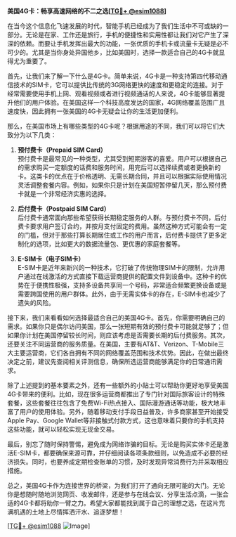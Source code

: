 **美国4G卡：畅享高速网络的不二之选[[TG💪+ @esim1088](https://t.me/s/esim1088)]**

在当今这个信息化飞速发展的时代，智能手机已经成为了我们生活中不可或缺的一部分。无论是在家、工作还是旅行，手机的便捷性和实用性都让我们对它产生了深深的依赖。而要让手机发挥出最大的功能，一张优质的手机卡或流量卡无疑是必不可少的。尤其是当你身处异国他乡，比如美国时，选择一款适合自己的4G卡就显得尤为重要了。

首先，让我们来了解一下什么是4G卡。简单来说，4G卡是一种支持第四代移动通信技术的SIM卡，它可以提供比传统的3G网络更快的速度和更稳定的连接。对于经常需要使用手机上网、观看视频或者进行视频通话的人来说，4G卡能够显著提升他们的用户体验。在美国这样一个科技高度发达的国家，4G网络覆盖范围广且速度快，因此拥有一张美国的4G卡无疑会让你的生活更加便利。

那么，在美国市场上有哪些类型的4G卡呢？根据用途的不同，我们可以将它们大致分为以下几类：

1. **预付费卡（Prepaid SIM Card）**  
   预付费卡是最常见的一种类型，尤其受到短期游客的喜爱。用户可以根据自己的需求购买一定额度的话费和服务时间，用完后可以选择续费或者更换新的卡。这类卡的优点在于价格透明、无需长期合同，并且可以根据实际使用情况灵活调整套餐内容。例如，如果你只是计划在美国短暂停留几天，那么预付费卡就是一个非常经济实惠的选择。

2. **后付费卡（Postpaid SIM Card）**  
   后付费卡通常面向那些希望获得长期稳定服务的人群。与预付费卡不同，后付费卡要求用户签订合约，并按月支付固定的费用。虽然这种方式可能会有一定的门槛，但对于那些打算长期居住或工作的用户而言，后付费卡提供了更多定制化的选项，比如更大的数据流量包、更优惠的家庭套餐等。

3. **E-SIM卡（电子SIM卡）**  
   E-SIM卡是近年来新兴的一种技术，它打破了传统物理SIM卡的限制，允许用户通过在线激活的方式直接下载运营商提供的配置文件到设备中。这种卡的优势在于便携性极强，支持多设备共享同一个号码，非常适合频繁更换设备或是需要跨国使用的用户群体。此外，由于无需实体卡的存在，E-SIM卡也减少了遗失的风险。

接下来，我们来看看如何选择最适合自己的美国4G卡。首先，你需要明确自己的需求。如果你只是偶尔访问美国，那么一张短期有效的预付费卡可能就足够了；但如果你计划在美国停留较长时间，则应该考虑是否需要长期的后付费服务。其次，还要关注不同运营商的服务质量。在美国，主要有AT&T、Verizon、T-Mobile三大主要运营商，它们各自拥有不同的网络覆盖范围和技术优势。因此，在做出最终决定之前，建议先查阅相关评测信息，确保所选运营商能够满足你的日常通讯需求。

除了上述提到的基本要素之外，还有一些额外的小贴士可以帮助你更好地享受美国4G卡带来的便利。比如，现在很多运营商都推出了专门针对国际旅客设计的特殊套餐，这些套餐往往包含了免费Wi-Fi热点接入、国际漫游通话等功能，极大地丰富了用户的使用体验。另外，随着移动支付手段日益普及，许多商家甚至开始接受Apple Pay、Google Wallet等非接触式付款方式，这也意味着只要你的手机支持这些功能，就可以轻松实现无现金交易。

最后，别忘了随时保持警惕，避免成为网络诈骗的目标。无论是购买实体卡还是激活E-SIM卡，都要确保来源可靠，并仔细阅读各项条款细则，以免造成不必要的经济损失。同时，也要养成定期检查账单的习惯，及时发现异常消费行为并采取相应措施。

总之，美国4G卡作为连接世界的桥梁，为我们打开了通向无限可能的大门。无论你是想随时随地浏览网页、收发邮件，还是参与在线会议、分享生活点滴，一张合适的4G卡都将助你一臂之力。希望大家都能找到属于自己的理想之选，在这片充满机遇的土地上尽情挥洒汗水、追逐梦想！

[[TG💪+ @esim1088](https://t.me/s/esim1088) ![Image](https://i.postimg.cc/4NQfJmqS/Snipaste-2025-05-13-00-14-12.png)]